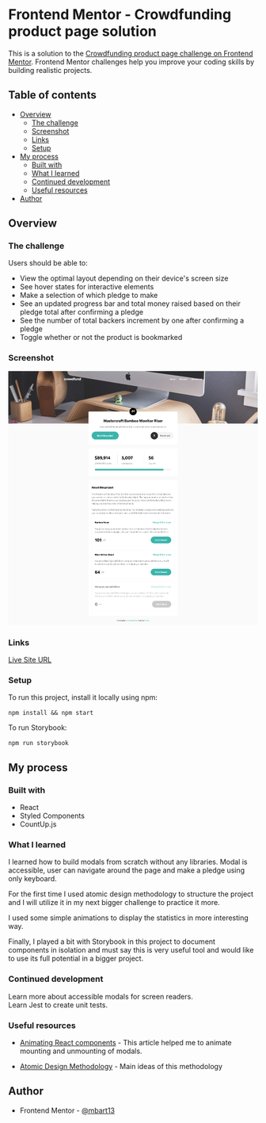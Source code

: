 # Frontend Mentor - Crowdfunding product page solution

This is a solution to the [Crowdfunding product page challenge on Frontend Mentor](https://www.frontendmentor.io/challenges/crowdfunding-product-page-7uvcZe7ZR). Frontend Mentor challenges help you improve your coding skills by building realistic projects.

## Table of contents

- [Overview](#overview)
  - [The challenge](#the-challenge)
  - [Screenshot](#screenshot)
  - [Links](#links)
  - [Setup](#setup)
- [My process](#my-process)
  - [Built with](#built-with)
  - [What I learned](#what-i-learned)
  - [Continued development](#continued-development)
  - [Useful resources](#useful-resources)
- [Author](#author)

## Overview

### The challenge

Users should be able to:

- View the optimal layout depending on their device's screen size
- See hover states for interactive elements
- Make a selection of which pledge to make
- See an updated progress bar and total money raised based on their pledge total after confirming a pledge
- See the number of total backers increment by one after confirming a pledge
- Toggle whether or not the product is bookmarked

### Screenshot

![](./screenshot.png)

### Links

[Live Site URL](https://crowdfunding-product-page-mbart13.vercel.app)

### Setup

To run this project, install it locally using npm:

```
npm install && npm start
```

To run Storybook:

```
npm run storybook
```

## My process

### Built with

- React
- Styled Components
- CountUp.js

### What I learned

I learned how to build modals from scratch without any libraries. Modal is accessible, user can navigate around the page and make a pledge using only keyboard.

For the first time I used atomic design methodology to structure the project and I will utilize it in my next bigger challenge to practice it more.

I used some simple animations to display the statistics in more interesting way.

Finally, I played a bit with Storybook in this project to document components in isolation and must say this is very useful tool and would like to use its full potential in a bigger project.

### Continued development

Learn more about accessible modals for screen readers.  
Learn Jest to create unit tests.

### Useful resources

- [Animating React components](https://czaplinski.io/blog/super-easy-animation-with-react-hooks) - This article helped me to animate mounting and unmounting of modals.

- [Atomic Design Methodology](https://atomicdesign.bradfrost.com/chapter-2/) - Main ideas of this methodology

## Author

- Frontend Mentor - [@mbart13](https://www.frontendmentor.io/profile/mbart13)

